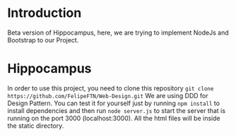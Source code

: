# Introduction

Beta version of Hippocampus, here, we are trying to implement NodeJs and Bootstrap to our Project.

# Hippocampus

In order to use this project, you need to clone this repository ```git clone https://github.com/FelipeFTN/Web-Design.git```
We are using DDD for Design Pattern. You can test it for yourself just by running ```npm install``` to install dependencies and then run ```node server.js``` to start the server that is running on the port 3000 (localhost:3000).
All the html files will be inside the static directory.
